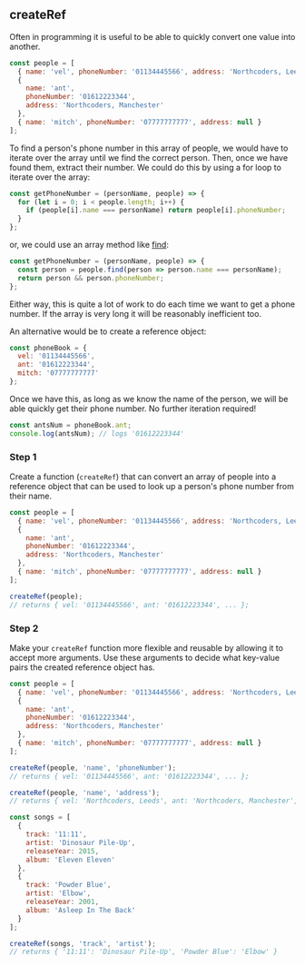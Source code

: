 ## createRef

Often in programming it is useful to be able to quickly convert one value into another.

```js
const people = [
  { name: 'vel', phoneNumber: '01134445566', address: 'Northcoders, Leeds' },
  {
    name: 'ant',
    phoneNumber: '01612223344',
    address: 'Northcoders, Manchester'
  },
  { name: 'mitch', phoneNumber: '07777777777', address: null }
];
```

To find a person's phone number in this array of people, we would have to iterate over the array until we find the correct person. Then, once we have found them, extract their number. We could do this by using a for loop to iterate over the array:

```js
const getPhoneNumber = (personName, people) => {
  for (let i = 0; i < people.length; i++) {
    if (people[i].name === personName) return people[i].phoneNumber;
  }
};
```

or, we could use an array method like [find](https://developer.mozilla.org/en-US/docs/Web/JavaScript/Reference/Global_Objects/Array/find):

```js
const getPhoneNumber = (personName, people) => {
  const person = people.find(person => person.name === personName);
  return person && person.phoneNumber;
};
```

Either way, this is quite a lot of work to do each time we want to get a phone number. If the array is very long it will be reasonably inefficient too.

An alternative would be to create a reference object:

```js
const phoneBook = {
  vel: '01134445566',
  ant: '01612223344',
  mitch: '07777777777'
};
```

Once we have this, as long as we know the name of the person, we will be able quickly get their phone number. No further iteration required!

```js
const antsNum = phoneBook.ant;
console.log(antsNum); // logs '01612223344'
```

### Step 1

Create a function (`createRef`) that can convert an array of people into a reference object that can be used to look up a person's phone number from their name.

```js
const people = [
  { name: 'vel', phoneNumber: '01134445566', address: 'Northcoders, Leeds' },
  {
    name: 'ant',
    phoneNumber: '01612223344',
    address: 'Northcoders, Manchester'
  },
  { name: 'mitch', phoneNumber: '07777777777', address: null }
];

createRef(people);
// returns { vel: '01134445566', ant: '01612223344', ... };
```

### Step 2

Make your `createRef` function more flexible and reusable by allowing it to accept more arguments. Use these arguments to decide what key-value pairs the created reference object has.

```js
const people = [
  { name: 'vel', phoneNumber: '01134445566', address: 'Northcoders, Leeds' },
  {
    name: 'ant',
    phoneNumber: '01612223344',
    address: 'Northcoders, Manchester'
  },
  { name: 'mitch', phoneNumber: '07777777777', address: null }
];

createRef(people, 'name', 'phoneNumber');
// returns { vel: '01134445566', ant: '01612223344', ... };

createRef(people, 'name', 'address');
// returns { vel: 'Northcoders, Leeds', ant: 'Northcoders, Manchester', ... };

const songs = [
  {
    track: '11:11',
    artist: 'Dinosaur Pile-Up',
    releaseYear: 2015,
    album: 'Eleven Eleven'
  },
  {
    track: 'Powder Blue',
    artist: 'Elbow',
    releaseYear: 2001,
    album: 'Asleep In The Back'
  }
];

createRef(songs, 'track', 'artist');
// returns { '11:11': 'Dinosaur Pile-Up', 'Powder Blue': 'Elbow' }
```
